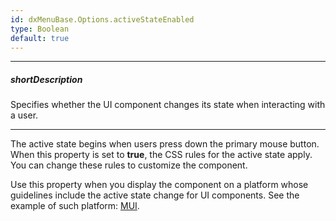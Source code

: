 ```yaml
---
id: dxMenuBase.Options.activeStateEnabled
type: Boolean
default: true
---
```

---
##### shortDescription
Specifies whether the UI component changes its state when interacting with a user.

---

The active state begins when users press down the primary mouse button. When this property is set to **true**, the CSS rules for the active state apply. You can change these rules to customize the component.

Use this property when you display the component on a platform whose guidelines include the active state change for UI components. See the example of such platform: [MUI](https://github.com/mui/material-ui).


